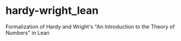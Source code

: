 # hardy-wright_lean
Formalization of Hardy and Wright's "An Introduction to the Theory of Numbers" in Lean
